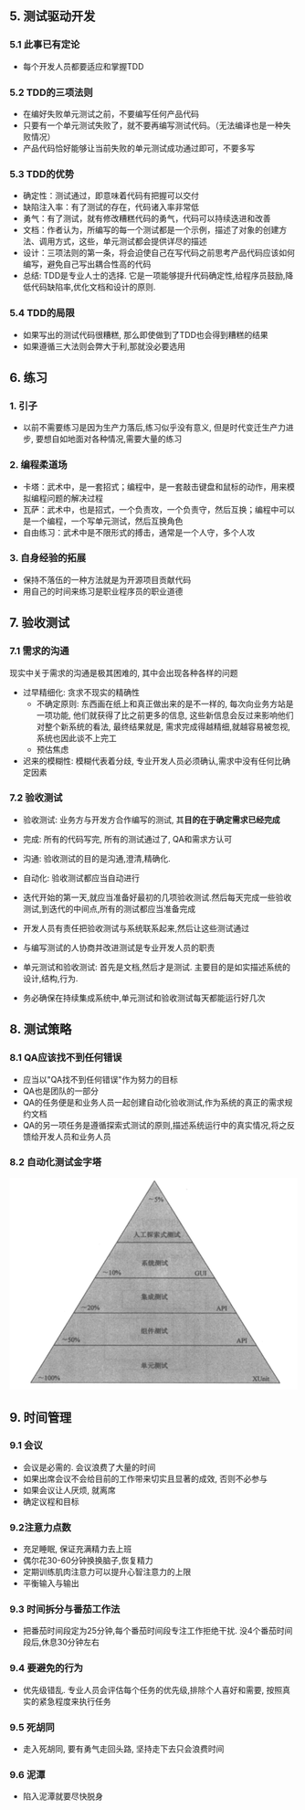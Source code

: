 ## 5. 测试驱动开发

### 5.1 此事已有定论

- 每个开发人员都要适应和掌握TDD

### 5.2 TDD的三项法则

- 在编好失败单元测试之前，不要编写任何产品代码
- 只要有一个单元测试失败了，就不要再编写测试代码。（无法编译也是一种失败情况）
- 产品代码恰好能够让当前失败的单元测试成功通过即可，不要多写

### 5.3 TDD的优势

- 确定性：测试通过，即意味着代码有把握可以交付
- 缺陷注入率：有了测试的存在，代码诸入率非常低
- 勇气：有了测试，就有修改糟糕代码的勇气，代码可以持续迭进和改善
- 文档：作者认为，所编写的每一个测试都是一个示例，描述了对象的创建方法、调用方式，这些，单元测试都会提供详尽的描述
- 设计：三项法则的第一条，将会迫使自己在写代码之前思考产品代码应该如何编写，避免自己写出耦合性高的代码
- 总结: TDD是专业人士的选择. 它是一项能够提升代码确定性,给程序员鼓励,降低代码缺陷率,优化文档和设计的原则.

### 5.4 TDD的局限

- 如果写出的测试代码很糟糕, 那么即使做到了TDD也会得到糟糕的结果
- 如果遵循三大法则会弊大于利,那就没必要选用

## 6. 练习

### 1. 引子

- 以前不需要练习是因为生产力落后,练习似乎没有意义, 但是时代变迁生产力进步, 要想自如地面对各种情况,需要大量的练习

### 2. 编程柔道场

- 卡塔：武术中，是一套招式；编程中，是一套敲击键盘和鼠标的动作，用来模拟编程问题的解决过程
- 瓦萨：武术中，也是招式，一个负责攻，一个负责守，然后互换；编程中可以是一个编程，一个写单元测试，然后互换角色
- 自由练习：武术中是不限形式的搏击，通常是一个人守，多个人攻

### 3. 自身经验的拓展

- 保持不落伍的一种方法就是为开源项目贡献代码
- 用自己的时间来练习是职业程序员的职业道德

## 7. 验收测试

### 7.1 需求的沟通

现实中关于需求的沟通是极其困难的, 其中会出现各种各样的问题

* 过早精细化: 贪求不现实的精确性
  * 不确定原则: 东西画在纸上和真正做出来的是不一样的, 每次向业务方站是一项功能, 他们就获得了比之前更多的信息, 这些新信息会反过来影响他们对整个新系统的看法, 最终结果就是, 需求完成得越精细,就越容易被忽视,系统也因此谈不上完工
  * 预估焦虑
* 迟来的模糊性: 模糊代表着分歧, 专业开发人员必须确认,需求中没有任何比确定因素

### 7.2 验收测试

* 验收测试: 业务方与开发方合作编写的测试, 其**目的在于确定需求已经完成**
* 完成: 所有的代码写完, 所有的测试通过了, QA和需求方认可
* 沟通: 验收测试的目的是沟通,澄清,精确化.
* 自动化: 验收测试都应当自动进行
* 迭代开始的第一天,就应当准备好最初的几项验收测试.然后每天完成一些验收测试,到迭代的中间点,所有的测试都应当准备完成
* 开发人员有责任把验收测试与系统联系起来,然后让这些测试通过
* 与编写测试的人协商并改进测试是专业开发人员的职责

* 单元测试和验收测试: 首先是文档,然后才是测试. 主要目的是如实描述系统的设计,结构,行为.
* 务必确保在持续集成系统中,单元测试和验收测试每天都能运行好几次

## 8. 测试策略

### 8.1 QA应该找不到任何错误

* 应当以"QA找不到任何错误"作为努力的目标
* QA也是团队的一部分
* QA的任务便是和业务人员一起创建自动化验收测试,作为系统的真正的需求规约文档
* QA的另一项任务是遵循探索式测试的原则,描述系统运行中的真实情况,将之反馈给开发人员和业务人员

### 8.2 自动化测试金字塔

![](.\cleancode-img\image-20210704191942920.png)

## 9. 时间管理

### 9.1 会议

*  会议是必需的. 会议浪费了大量的时间
* 如果出席会议不会给目前的工作带来切实且显著的成效, 否则不必参与
* 如果会议让人厌烦, 就离席
* 确定议程和目标

### 9.2注意力点数

* 充足睡眠, 保证充满精力去上班
* 偶尔花30-60分钟换换脑子,恢复精力
* 定期训练肌肉注意力可以提升心智注意力的上限
* 平衡输入与输出

### 9.3 时间拆分与番茄工作法

* 把番茄时间段定为25分钟,每个番茄时间段专注工作拒绝干扰. 没4个番茄时间段后,休息30分钟左右

### 9.4 要避免的行为

* 优先级错乱. 专业人员会评估每个任务的优先级,排除个人喜好和需要, 按照真实的紧急程度来执行任务

### 9.5 死胡同

* 走入死胡同, 要有勇气走回头路, 坚持走下去只会浪费时间

### 9.6 泥潭

* 陷入泥潭就要尽快脱身

